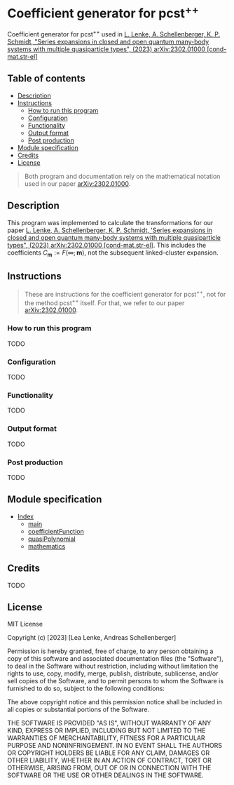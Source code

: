# Coefficient generator for pcst<sup>++</sup>

Coefficient generator for pcst<sup>++</sup> used in [L. Lenke, A. Schellenberger, K. P. Schmidt, "Series expansions in
closed and open quantum many-body systems with multiple quasiparticle types", (2023) arXiv:2302.01000 [cond-mat.str-el]
](https://doi.org/10.48550/arXiv.2302.01000)

## Table of contents

- [Description](#description)
- [Instructions](#instructions)
  - [How to run this program](#how-to-run-this-program) 
  - [Configuration](#configuration)
  - [Functionality](#functionality)
  - [Output format](#output-format)
  - [Post production](#post-production)
- [Module specification](#module-specification)
- [Credits](#credits)
- [License](#license)

> Both program and documentation rely on the mathematical notation used in our paper
> [arXiv:2302.01000](https://doi.org/10.48550/arXiv.2302.01000).

## Description

This program was implemented to calculate the transformations for our paper [L. Lenke, A. Schellenberger, K. P. Schmidt,
'Series expansions in closed and open quantum many-body systems with multiple quasiparticle types", (2023)
arXiv:2302.01000 [cond-mat.str-el]](https://doi.org/10.48550/arXiv.2302.01000).
This includes the coefficients $C_\mathbf{m} := F(\infty; \mathbf{m})$, not the subsequent linked-cluster expansion.

## Instructions

> These are instructions for the coefficient generator for pcst<sup>++</sup>, not for the method pcst<sup>++</sup>
> itself. For that, we refer to our paper [arXiv:2302.01000](https://doi.org/10.48550/arXiv.2302.01000).

### How to run this program

TODO

### Configuration

TODO

### Functionality

TODO

### Output format

TODO

### Post production

TODO

## Module specification

- [Index](./docs/index.html)
  - [main](./docs/main.html)
  - [coefficientFunction](./docs/coefficientFunction.html)
  - [quasiPolynomial](./docs/quasiPolynomial.html)
  - [mathematics](./docs/mathematics.html)

## Credits

TODO

## License

MIT License

Copyright (c) [2023] [Lea Lenke, Andreas Schellenberger]

Permission is hereby granted, free of charge, to any person obtaining a copy
of this software and associated documentation files (the "Software"), to deal
in the Software without restriction, including without limitation the rights
to use, copy, modify, merge, publish, distribute, sublicense, and/or sell
copies of the Software, and to permit persons to whom the Software is
furnished to do so, subject to the following conditions:

The above copyright notice and this permission notice shall be included in all
copies or substantial portions of the Software.

THE SOFTWARE IS PROVIDED "AS IS", WITHOUT WARRANTY OF ANY KIND, EXPRESS OR
IMPLIED, INCLUDING BUT NOT LIMITED TO THE WARRANTIES OF MERCHANTABILITY,
FITNESS FOR A PARTICULAR PURPOSE AND NONINFRINGEMENT. IN NO EVENT SHALL THE
AUTHORS OR COPYRIGHT HOLDERS BE LIABLE FOR ANY CLAIM, DAMAGES OR OTHER
LIABILITY, WHETHER IN AN ACTION OF CONTRACT, TORT OR OTHERWISE, ARISING FROM,
OUT OF OR IN CONNECTION WITH THE SOFTWARE OR THE USE OR OTHER DEALINGS IN THE
SOFTWARE.